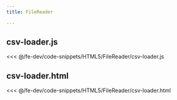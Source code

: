 ```yaml
---
title: FileReader

---
```


## csv-loader.js
<<< @/fe-dev/code-snippets/HTML5/FileReader/csv-loader.js

## csv-loader.html
<<< @/fe-dev/code-snippets/HTML5/FileReader/csv-loader.html
